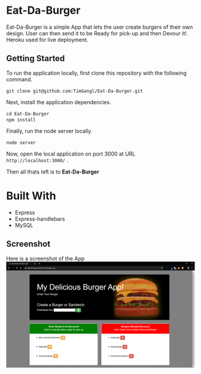 # Eat-Da-Burger
Eat-Da-Burger is a simple App that lets the user create burgers of their own design. User can then send it to be Ready for pick-up and then Devour it!. Heroku used for live deployment. 

## Getting Started
To run the application locally, first clone this repository with the following command.

```
git clone git@github.com:TimGangl/Eat-Da-Burger.git
```
Next, install the application dependencies.

``` 
cd Eat-Da-Burger 
npm install 
```
Finally, run the node server locally.

```
node server
```
Now, open the local application on port 3000 at URL `http://localhost:3000/` .

Then all thats left is to **Eat-Da-Burger**

# Built With
* Express
* Express-handlebars
* MySQL
## Screenshot
Here is a screenshot of the App
<br>
![Eat-Da-Burger](burgerscreenshot.png)
